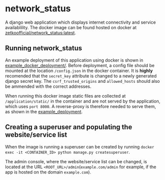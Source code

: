 # network_status
A django web application which displays internet connectivity and service availablility.
The docker image can be found hosted on docker at [zetkoofficial/network_status:latest](https://hub.docker.com/r/zetkoofficial/network_status).

## Running network_status
An example deployment of this application using docker is shown in [example_docker_deployment/](./example_docker_deployment/).
Before deployment, a config file should be mounted at the location `/config.json` in the docker container. It is **highly** recomended that the `secret_key` attribute is changed to a newly generated django secret key. The `csrf_trusted_origins` and `allowed_hosts` should also be ammended with the correct addresses. 

When running this docker image static files are collected at `/application/static/` in the container and are not served by the application, which uses `port 8000`. A reverse-proxy is therefore needed to serve them, as shown in the [example_deployment](./example_docker_deployment/). 

## Creating a superuser and populating the website/service list
When the image is running a superuser can be created by running `docker exec -it <CONTAINER_ID> python manage.py createsuperuser`. 

The admin console, where the website/service list can be changed, is located at the URL `<ROOT_URL>/admin`(`example.com/admin` for example, if the app is hosted on the domain `example.com`).